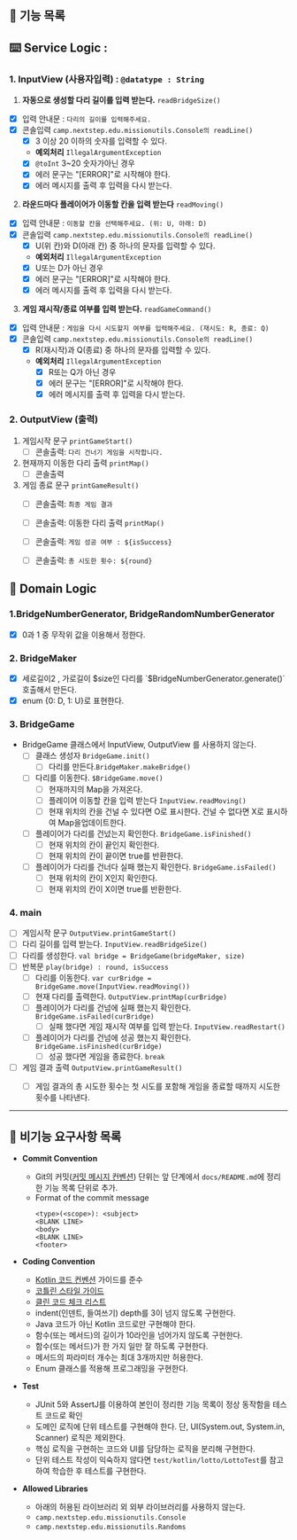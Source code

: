 ## 🚀 기능 목록

## ⌨️ Service Logic :
### 1. InputView (사용자입력) : `@datatype : String`
1. **자동으로 생성할 다리 길이를 입력 받는다.** `readBridgeSize()`
  - [x] 입력 안내문 : `다리의 길이를 입력해주세요.`
  - [x] 콘솔입력 `camp.nextstep.edu.missionutils.Console의 readLine()`
    - [x] 3 이상 20 이하의 숫자를 입력할 수 있다.
    - **예외처리** `IllegalArgumentException`
    - [x] `@toInt` 3~20 숫자가아닌 경우
    - [x] 에러 문구는 "[ERROR]"로 시작해야 한다.
    - [x] 에러 메시지를 출력 후 입력을 다시 받는다.

2. **라운드마다 플레이어가 이동할 칸을 입력 받는다** `readMoving()`
  - [x] 입력 안내문 : `이동할 칸을 선택해주세요. (위: U, 아래: D)`
  - [x] 콘솔입력 `camp.nextstep.edu.missionutils.Console의 readLine()`
    - [x] U(위 칸)와 D(아래 칸) 중 하나의 문자를 입력할 수 있다.
    - **예외처리** `IllegalArgumentException`
    - [x] U또는 D가 아닌 경우
    - [x] 에러 문구는 "[ERROR]"로 시작해야 한다.
    - [x] 에러 메시지를 출력 후 입력을 다시 받는다.
3. **게임 재시작/종료 여부를 입력 받는다.** `readGameCommand()`
  - [x] 입력 안내문 : `게임을 다시 시도할지 여부를 입력해주세요. (재시도: R, 종료: Q)
    `
  - [x] 콘솔입력 `camp.nextstep.edu.missionutils.Console의 readLine()`
    - [x] R(재시작)과 Q(종료) 중 하나의 문자를 입력할 수 있다. 
    - **예외처리** `IllegalArgumentException`
      - [x] R또는 Q가 아닌 경우
      - [x] 에러 문구는 "[ERROR]"로 시작해야 한다.
      - [x] 에러 메시지를 출력 후 입력을 다시 받는다.

### 2. OutputView (출력) 
1. 게임시작 문구 `printGameStart()`
   - [ ] 콘솔출력: `다리 건너기 게임을 시작합니다.`
2. 현재까지 이동한 다리 출력 `printMap()`
   - [ ] 콘솔출력
3. 게임 종료 문구 `printGameResult()`
   - [ ] 콘솔출력: `최종 게임 결과`
   - [ ] 콘솔출력: 이동한 다리 출력 `printMap()`
   - [ ] 콘솔출력: `게임 성공 여부 : ${isSuccess}`
   - [ ] 콘솔출력: `총 시도한 횟수: ${round}`


## 🧮 Domain Logic
### 1.BridgeNumberGenerator, BridgeRandomNumberGenerator
  - [x] 0과 1 중 무작위 값을 이용해서 정한다.
### 2. BridgeMaker
  - [x] 세로길이2 , 가로길이 $size인 다리를 `$BridgeNumberGenerator.generate()` 호출해서 만든다.
  - [x] enum {0: D, 1: U}로 표현한다.

### 3. BridgeGame
- BridgeGame 클래스에서 InputView, OutputView 를 사용하지 않는다.
  - [ ] 클래스 생성자 `BridgeGame.init()`
    - [ ] 다리를 만든다.`BridgeMaker.makeBridge()`
  - [ ] 다리를 이동한다. `$BridgeGame.move()`
    - [ ] 현재까지의 Map을 가져온다.
    - [ ] 플레이어 이동할 칸을 입력 받는다 `InputView.readMoving()`
    - [ ] 현재 위치의 칸을 건널 수 있다면 O로 표시한다. 건널 수 없다면 X로 표시하여 Map을업데이트한다.
  - [ ] 플레이어가 다리를 건넜는지 확인한다. `BridgeGame.isFinished()` 
    - [ ] 현재 위치의 칸이 끝인지 확인한다.
    - [ ] 현재 위치의 칸이 끝이면 true를 반환한다.
  - [ ] 플레이어가 다리를 건너다 실패 했는지 확인한다. `BridgeGame.isFailed()`
    - [ ] 현재 위치의 칸이 X인지 확인한다.
    - [ ] 현재 위치의 칸이 X이면 true를 반환한다.
  
### 4. main
  - [ ] 게임시작 문구 `OutputView.printGameStart()`
  - [ ] 다리 길이를 입력 받는다. `InputView.readBridgeSize()`
  - [ ] 다리를 생성한다. `val bridge = BridgeGame(bridgeMaker, size)`
  - [ ] 반복문 `play(bridge) : round, isSuccess`
    - [ ] 다리를 이동한다. `var curBridge = BridgeGame.move(InputView.readMoving())`
    - [ ] 현재 다리를 출력한다. `OutputView.printMap(curBridge)`
    - [ ] 플레이어가 다리를 건넘에 실패 했는지 확인한다. `BridgeGame.isFailed(curBridge)`
        - [ ] 실패 했다면 게임 재시작 여부를 입력 받는다. `InputView.readRestart()`
    - [ ] 플레이어가 다리를 건넘에 성공 했는지 확인한다. `BridgeGame.isFinished(curBridge)`
        - [ ] 성공 했다면 게임을 종료한다. `break`
  - [ ] 게임 결과 출력 `OutputView.printGameResult()`
    - [ ] 게임 결과의 총 시도한 횟수는 첫 시도를 포함해 게임을 종료할 때까지 시도한 횟수를 나타낸다.



---
## 📌 비기능 요구사항 목록
- **Commit Convention**
  - Git의 커밋([커밋 메시지 컨벤션](https://gist.github.com/stephenparish/9941e89d80e2bc58a153)) 단위는 앞 단계에서 `docs/README.md`에 정리한 기능 목록 단위로 추가.
  - Format of the commit message
    ```
    <type>(<scope>): <subject>
    <BLANK LINE>
    <body>
    <BLANK LINE>
    <footer>
    ```

- **Coding Convention**
  - [Kotlin 코드 컨벤션](https://github.com/woowacourse/woowacourse-docs/tree/main/styleguide/kotlin) 가이드를 준수
  - [코틀린 스타일 가이드](https://developer.android.com/kotlin/style-guide?hl=ko)
  - [클린 코드 체크 리스트](https://github.com/woowacourse/woowacourse-docs/blob/main/cleancode/pr_checklist.md)
  - indent(인덴트, 들여쓰기) depth를 3이 넘지 않도록 구현한다.
  - Java 코드가 아닌 Kotlin 코드로만 구현해야 한다.
  - 함수(또는 메서드)의 길이가 10라인을 넘어가지 않도록 구현한다.
  - 함수(또는 메서드)가 한 가지 일만 잘 하도록 구현한다.
  - 메서드의 파라미터 개수는 최대 3개까지만 허용한다.
  - Enum 클래스를 적용해 프로그래밍을 구현한다.

- **Test**
  - JUnit 5와 AssertJ를 이용하여 본인이 정리한 기능 목록이 정상 동작함을 테스트 코드로 확인
  - 도메인 로직에 단위 테스트를 구현해야 한다. 단, UI(System.out, System.in, Scanner) 로직은 제외한다.
  - 핵심 로직을 구현하는 코드와 UI를 담당하는 로직을 분리해 구현한다.
  - 단위 테스트 작성이 익숙하지 않다면 `test/kotlin/lotto/LottoTest`를 참고하여 학습한 후 테스트를 구현한다.
- **Allowed Libraries**
  - 아래의 허용된 라이브러리 외 외부 라이브러리를 사용하지 않는다.
  - `camp.nextstep.edu.missionutils.Console`
  - `camp.nextstep.edu.missionutils.Randoms`